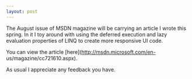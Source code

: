 ```yaml
---
layout: post
---
```

The August issue of MSDN magazine will be carrying an article I wrote this
spring. In it I toy around with using the deferred execution and lazy
evaluation properties of LINQ to create more responsive UI code.

You can view the article [here](http://msdn.microsoft.com/en-
us/magazine/cc721610.aspx).

As usual I appreciate any feedback you have.


